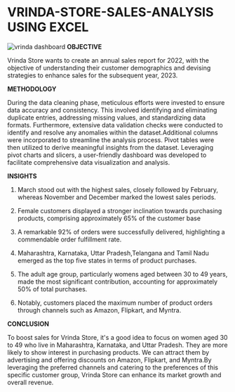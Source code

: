 # VRINDA-STORE-SALES-ANALYSIS USING EXCEL
![vrinda dashboard](https://github.com/meghakiran25/VRINDA-STORE-SALES-ANALYSIS/assets/171676076/837ac690-43af-4ca0-ba8c-353f1015509b)
**OBJECTIVE**

Vrinda Store wants to create an annual sales report for 2022, with the objective of understanding their customer demographics and devising strategies to enhance sales for the subsequent year, 2023.

**METHODOLOGY**

During the data cleaning phase, meticulous efforts were invested to ensure data accuracy and consistency. This involved identifying and eliminating duplicate entries, addressing missing values, and standardizing data formats. Furthermore, extensive data validation checks were conducted to identify and resolve any anomalies within the dataset.Additional columns were incorporated to streamline the analysis process. Pivot tables were then utilized to derive meaningful insights from the dataset. Leveraging pivot charts and slicers, a user-friendly dashboard was developed to facilitate comprehensive data visualization and analysis.

**INSIGHTS**

1. March stood out with the highest sales, closely followed by February, whereas November and December marked the lowest sales periods.

2. Female customers displayed a stronger inclination towards purchasing products, comprising approximately 65% of the customer base

3. A remarkable 92% of orders were successfully delivered, highlighting a commendable order fulfillment rate.

4. Maharashtra, Karnataka, Uttar Pradesh,Telangana and Tamil Nadu emerged as the top five states in terms of product purchases.

5. The adult age group, particularly womens aged between 30 to 49 years, made the most significant contribution, accounting for approximately 50% of total purchases.

6. Notably, customers placed the maximum number of product orders through channels such as Amazon, Flipkart, and Myntra.

**CONCLUSION**

To boost sales for Vrinda Store, it's a good idea to focus on women aged 30 to 49 who live in Maharashtra, Karnataka, and Uttar Pradesh. They are more likely to show interest in  purchasing products. We can attract them by advertising and offering discounts on Amazon, Flipkart, and Myntra.By leveraging the preferred channels and catering to the preferences of this specific customer group, Vrinda Store can enhance its market growth and overall revenue.




